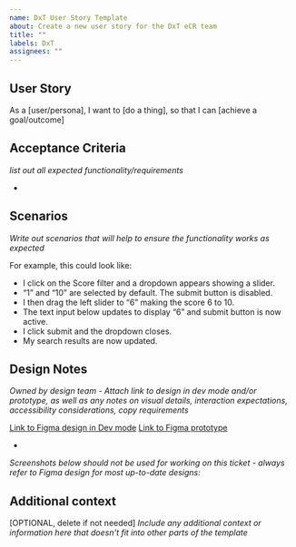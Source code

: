 ```yaml
---
name: DxT User Story Template
about: Create a new user story for the DxT eCR team
title: ""
labels: DxT
assignees: ""
---
```


## User Story

As a [user/persona], I want to [do a thing], so that I can [achieve a goal/outcome]

## Acceptance Criteria

_list out all expected functionality/requirements_

-

## Scenarios

_Write out scenarios that will help to ensure the functionality works as expected_

For example, this could look like:

- I click on the Score filter and a dropdown appears showing a slider.
- “1” and “10” are selected by default. The submit button is disabled.
- I then drag the left slider to “6” making the score 6 to 10.
- The text input below updates to display “6” and submit button is now active.
- I click submit and the dropdown closes.
- My search results are now updated.

## Design Notes

_Owned by design team - Attach link to design in dev mode and/or prototype, as well as any notes on visual details, interaction expectations, accessibility considerations, copy requirements_

[Link to Figma design in Dev mode]()
[Link to Figma prototype]()

-

_Screenshots below should not be used for working on this ticket - always refer to Figma design for most up-to-date designs:_

## Additional context

[OPTIONAL, delete if not needed]
_Include any additional context or information here that doesn't fit into other parts of the template_
